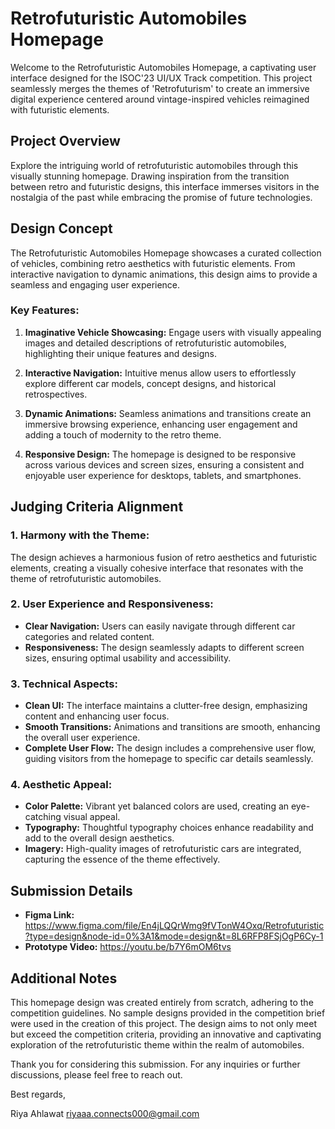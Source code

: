 # Retrofuturistic Automobiles Homepage

Welcome to the Retrofuturistic Automobiles Homepage, a captivating user interface designed for the ISOC'23 UI/UX Track competition. This project seamlessly merges the themes of 'Retrofuturism' to create an immersive digital experience centered around vintage-inspired vehicles reimagined with futuristic elements.

## Project Overview

Explore the intriguing world of retrofuturistic automobiles through this visually stunning homepage. Drawing inspiration from the transition between retro and futuristic designs, this interface immerses visitors in the nostalgia of the past while embracing the promise of future technologies.

## Design Concept

The Retrofuturistic Automobiles Homepage showcases a curated collection of vehicles, combining retro aesthetics with futuristic elements. From interactive navigation to dynamic animations, this design aims to provide a seamless and engaging user experience.

### Key Features:

1. **Imaginative Vehicle Showcasing:** Engage users with visually appealing images and detailed descriptions of retrofuturistic automobiles, highlighting their unique features and designs.

2. **Interactive Navigation:** Intuitive menus allow users to effortlessly explore different car models, concept designs, and historical retrospectives.

3. **Dynamic Animations:** Seamless animations and transitions create an immersive browsing experience, enhancing user engagement and adding a touch of modernity to the retro theme.

4. **Responsive Design:** The homepage is designed to be responsive across various devices and screen sizes, ensuring a consistent and enjoyable user experience for desktops, tablets, and smartphones.

## Judging Criteria Alignment

### 1. **Harmony with the Theme:**
   The design achieves a harmonious fusion of retro aesthetics and futuristic elements, creating a visually cohesive interface that resonates with the theme of retrofuturistic automobiles.

### 2. **User Experience and Responsiveness:**
   - **Clear Navigation:** Users can easily navigate through different car categories and related content.
   - **Responsiveness:** The design seamlessly adapts to different screen sizes, ensuring optimal usability and accessibility.

### 3. **Technical Aspects:**
   - **Clean UI:** The interface maintains a clutter-free design, emphasizing content and enhancing user focus.
   - **Smooth Transitions:** Animations and transitions are smooth, enhancing the overall user experience.
   - **Complete User Flow:** The design includes a comprehensive user flow, guiding visitors from the homepage to specific car details seamlessly.

### 4. **Aesthetic Appeal:**
   - **Color Palette:** Vibrant yet balanced colors are used, creating an eye-catching visual appeal.
   - **Typography:** Thoughtful typography choices enhance readability and add to the overall design aesthetics.
   - **Imagery:** High-quality images of retrofuturistic cars are integrated, capturing the essence of the theme effectively.

## Submission Details

- **Figma Link:** https://www.figma.com/file/En4jLQQrWmg9fVTonW4Oxq/Retrofuturistic?type=design&node-id=0%3A1&mode=design&t=8L6RFP8FSjOgP6Cy-1
- **Prototype Video:** https://youtu.be/b7Y6mOM6tvs
## Additional Notes

This homepage design was created entirely from scratch, adhering to the competition guidelines. No sample designs provided in the competition brief were used in the creation of this project. The design aims to not only meet but exceed the competition criteria, providing an innovative and captivating exploration of the retrofuturistic theme within the realm of automobiles.

Thank you for considering this submission. For any inquiries or further discussions, please feel free to reach out.

Best regards,

Riya Ahlawat
riyaaa.connects000@gmail.com
